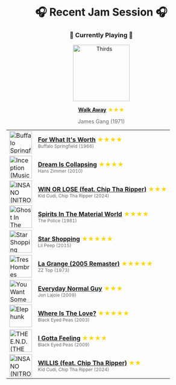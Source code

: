 <div align='center'>

# 🎧 Recent Jam Session 🎧

<h3>🎵 Currently Playing 🎵</h3>

<a href="https://open.spotify.com/track/65aeHyw8GdHFwmEvdSns21"><img src="https://i.scdn.co/image/ab67616d0000b273a186a985ccf9ac0215f937f8" width="150" height="150" alt="Thirds" /></a>

<b><a href="https://open.spotify.com/track/65aeHyw8GdHFwmEvdSns21">Walk Away</a></b><span style="color: gold;"> ★★★</span>

<span style="color: #666;">James Gang (1971)</span>

<table style='margin: 0 auto; max-width: 550px;'>
<tr>
<td width="60"><a href="https://open.spotify.com/track/1qRA5BS78u3gME0loMl9AA"><img src="https://i.scdn.co/image/ab67616d0000b273d231bd1716b71b6444e25f89" width="60" height="60" alt="Buffalo Springfield" /></a></td>
<td><b><a href="https://open.spotify.com/track/1qRA5BS78u3gME0loMl9AA">For What It's Worth</a></b> <span style="color: gold;"> ★★★★</span><br><span style="font-size: 12px; color: #666;">Buffalo Springfield (1966)</span></td>
</tr>
<tr>
<td width="60"><a href="https://open.spotify.com/track/5xKVYMxOHB2XRLCUafFrz6"><img src="https://i.scdn.co/image/ab67616d0000b273a883e26f90ab617c91b90e56" width="60" height="60" alt="Inception (Music from the Motion Picture)" /></a></td>
<td><b><a href="https://open.spotify.com/track/5xKVYMxOHB2XRLCUafFrz6">Dream Is Collapsing</a></b> <span style="color: gold;"> ★★★★</span><br><span style="font-size: 12px; color: #666;">Hans Zimmer (2010)</span></td>
</tr>
<tr>
<td width="60"><a href="https://open.spotify.com/track/5zJc7HaHSABElZcL4WT3By"><img src="https://i.scdn.co/image/ab67616d0000b2732262b6b2b43a32ffa0705190" width="60" height="60" alt="INSANO (NITRO MEGA)" /></a></td>
<td><b><a href="https://open.spotify.com/track/5zJc7HaHSABElZcL4WT3By">WIN OR LOSE (feat. Chip Tha Ripper)</a></b> <span style="color: gold;"> ★★★</span><br><span style="font-size: 12px; color: #666;">Kid Cudi, Chip Tha Ripper (2024)</span></td>
</tr>
<tr>
<td width="60"><a href="https://open.spotify.com/track/4frelkLhC4ATqJH9VGJztu"><img src="https://i.scdn.co/image/ab67616d0000b273b7879980ef2ea7ac1cc29316" width="60" height="60" alt="Ghost In The Machine (Remastered 2003)" /></a></td>
<td><b><a href="https://open.spotify.com/track/4frelkLhC4ATqJH9VGJztu">Spirits In The Material World</a></b> <span style="color: gold;"> ★★★★</span><br><span style="font-size: 12px; color: #666;">The Police (1981)</span></td>
</tr>
<tr>
<td width="60"><a href="https://open.spotify.com/track/1WbhIxkn5ECsOwUm795iX1"><img src="https://i.scdn.co/image/ab67616d0000b2732568a5b51d322cbd987106f7" width="60" height="60" alt="Star Shopping" /></a></td>
<td><b><a href="https://open.spotify.com/track/1WbhIxkn5ECsOwUm795iX1">Star Shopping</a></b> <span style="color: gold;"> ★★★★★</span><br><span style="font-size: 12px; color: #666;">Lil Peep (2015)</span></td>
</tr>
<tr>
<td width="60"><a href="https://open.spotify.com/track/0u6JFVn0KHHlidZxNL9gVE"><img src="https://i.scdn.co/image/ab67616d0000b273db9c5945ce3a3f873695d18a" width="60" height="60" alt="Tres Hombres (Expanded 2006 Remaster)" /></a></td>
<td><b><a href="https://open.spotify.com/track/0u6JFVn0KHHlidZxNL9gVE">La Grange (2005 Remaster)</a></b> <span style="color: gold;"> ★★★★★</span><br><span style="font-size: 12px; color: #666;">ZZ Top (1973)</span></td>
</tr>
<tr>
<td width="60"><a href="https://open.spotify.com/track/2KldK81uQyPpbJLwEekaLQ"><img src="https://i.scdn.co/image/ab67616d0000b273ec0a9eea5aa9110401cebaf4" width="60" height="60" alt="You Want Some of This?" /></a></td>
<td><b><a href="https://open.spotify.com/track/2KldK81uQyPpbJLwEekaLQ">Everyday Normal Guy</a></b> <span style="color: gold;"> ★★★</span><br><span style="font-size: 12px; color: #666;">Jon Lajoie (2009)</span></td>
</tr>
<tr>
<td width="60"><a href="https://open.spotify.com/track/0xmjwnQ3FNE6HuWCt2nHdZ"><img src="https://i.scdn.co/image/ab67616d0000b2735db09bde92cc685403d7068f" width="60" height="60" alt="Elephunk" /></a></td>
<td><b><a href="https://open.spotify.com/track/0xmjwnQ3FNE6HuWCt2nHdZ">Where Is The Love?</a></b> <span style="color: gold;"> ★★★★★</span><br><span style="font-size: 12px; color: #666;">Black Eyed Peas (2003)</span></td>
</tr>
<tr>
<td width="60"><a href="https://open.spotify.com/track/2H1047e0oMSj10dgp7p2VG"><img src="https://i.scdn.co/image/ab67616d0000b273382514f0114ba8f4a16d5db4" width="60" height="60" alt="THE E.N.D. (THE ENERGY NEVER DIES)" /></a></td>
<td><b><a href="https://open.spotify.com/track/2H1047e0oMSj10dgp7p2VG">I Gotta Feeling</a></b> <span style="color: gold;"> ★★★★</span><br><span style="font-size: 12px; color: #666;">Black Eyed Peas (2009)</span></td>
</tr>
<tr>
<td width="60"><a href="https://open.spotify.com/track/171GowvfxC6r1WCHyb6fn3"><img src="https://i.scdn.co/image/ab67616d0000b2732262b6b2b43a32ffa0705190" width="60" height="60" alt="INSANO (NITRO MEGA)" /></a></td>
<td><b><a href="https://open.spotify.com/track/171GowvfxC6r1WCHyb6fn3">WILLIS (feat. Chip Tha Ripper)</a></b> <span style="color: gold;"> ★★</span><br><span style="font-size: 12px; color: #666;">Kid Cudi, Chip Tha Ripper (2024)</span></td>
</tr>
</table>
</div>

